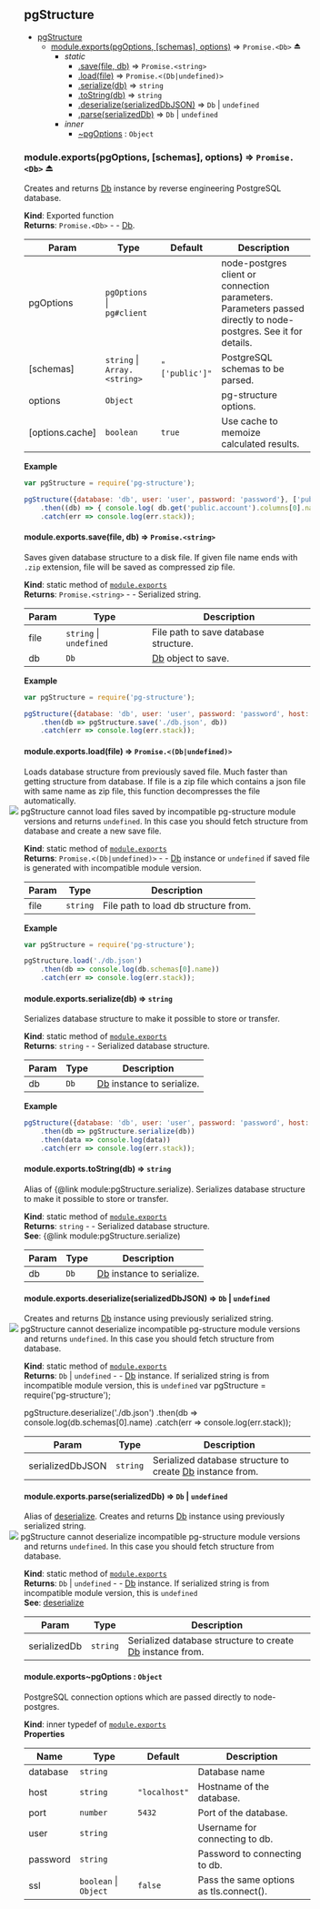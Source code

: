 <a name="module_pgStructure"></a>

## pgStructure

* [pgStructure](#module_pgStructure)
    * [module.exports(pgOptions, [schemas], options)](#exp_module_pgStructure--module.exports) ⇒ <code>Promise.&lt;Db&gt;</code> ⏏
        * _static_
            * [.save(file, db)](#module_pgStructure--module.exports.save) ⇒ <code>Promise.&lt;string&gt;</code>
            * [.load(file)](#module_pgStructure--module.exports.load) ⇒ <code>Promise.&lt;(Db\|undefined)&gt;</code>
            * [.serialize(db)](#module_pgStructure--module.exports.serialize) ⇒ <code>string</code>
            * [.toString(db)](#module_pgStructure--module.exports.toString) ⇒ <code>string</code>
            * [.deserialize(serializedDbJSON)](#module_pgStructure--module.exports.deserialize) ⇒ <code>Db</code> &#124; <code>undefined</code>
            * [.parse(serializedDb)](#module_pgStructure--module.exports.parse) ⇒ <code>Db</code> &#124; <code>undefined</code>
        * _inner_
            * [~pgOptions](#module_pgStructure--module.exports..pgOptions) : <code>Object</code>

<a name="exp_module_pgStructure--module.exports"></a>

### module.exports(pgOptions, [schemas], options) ⇒ <code>Promise.&lt;Db&gt;</code> ⏏
Creates and returns [Db](Db) instance by reverse engineering PostgreSQL database.

**Kind**: Exported function  
**Returns**: <code>Promise.&lt;Db&gt;</code> - - [Db](Db).  

| Param | Type | Default | Description |
| --- | --- | --- | --- |
| pgOptions | <code>pgOptions</code> &#124; <code>pg#client</code> |  | node-postgres client or connection parameters. Parameters passed directly to node-postgres. See it for details. |
| [schemas] | <code>string</code> &#124; <code>Array.&lt;string&gt;</code> | <code>&quot;[&#x27;public&#x27;]&quot;</code> | PostgreSQL schemas to be parsed. |
| options | <code>Object</code> |  | pg-structure options. |
| [options.cache] | <code>boolean</code> | <code>true</code> | Use cache to memoize calculated results. |

**Example**  
```js
var pgStructure = require('pg-structure');

pgStructure({database: 'db', user: 'user', password: 'password'}, ['public', 'other_schema'])
    .then((db) => { console.log( db.get('public.account').columns[0].name ); })
    .catch(err => console.log(err.stack));
```
<a name="module_pgStructure--module.exports.save"></a>

#### module.exports.save(file, db) ⇒ <code>Promise.&lt;string&gt;</code>
Saves given database structure to a disk file. If given file name ends with `.zip` extension, file will be saved as
compressed zip file.

**Kind**: static method of <code>[module.exports](#exp_module_pgStructure--module.exports)</code>  
**Returns**: <code>Promise.&lt;string&gt;</code> - - Serialized string.  

| Param | Type | Description |
| --- | --- | --- |
| file | <code>string</code> &#124; <code>undefined</code> | File path to save database structure. |
| db | <code>Db</code> | [Db](Db) object to save. |

**Example**  
```js
var pgStructure = require('pg-structure');

pgStructure({database: 'db', user: 'user', password: 'password', host: 'localhost', port: 5432}, ['public', 'other_schema'])
    .then(db => pgStructure.save('./db.json', db))
    .catch(err => console.log(err.stack));
```
<a name="module_pgStructure--module.exports.load"></a>

#### module.exports.load(file) ⇒ <code>Promise.&lt;(Db\|undefined)&gt;</code>
Loads database structure from previously saved file. Much faster than getting structure from database.
If file is a zip file which contains a json file with same name as zip file, this function decompresses the file
automatically.<br/>
<img src="../../images/warning-24.png" style="margin-left: -26px;"> pgStructure cannot
load files saved by incompatible pg-structure module versions and returns `undefined`. In this case you should
fetch structure from database and create a new save file.

**Kind**: static method of <code>[module.exports](#exp_module_pgStructure--module.exports)</code>  
**Returns**: <code>Promise.&lt;(Db\|undefined)&gt;</code> - - [Db](Db) instance or `undefined` if saved file is generated with incompatible module version.  

| Param | Type | Description |
| --- | --- | --- |
| file | <code>string</code> | File path to load db structure from. |

**Example**  
```js
var pgStructure = require('pg-structure');

pgStructure.load('./db.json')
    .then(db => console.log(db.schemas[0].name))
    .catch(err => console.log(err.stack));
```
<a name="module_pgStructure--module.exports.serialize"></a>

#### module.exports.serialize(db) ⇒ <code>string</code>
Serializes database structure to make it possible to store or transfer.

**Kind**: static method of <code>[module.exports](#exp_module_pgStructure--module.exports)</code>  
**Returns**: <code>string</code> - - Serialized database structure.  

| Param | Type | Description |
| --- | --- | --- |
| db | <code>Db</code> | [Db](Db) instance to serialize. |

**Example**  
```js
pgStructure({database: 'db', user: 'user', password: 'password', host: 'localhost', port: 5432}, ['public', 'other_schema'])
    .then(db => pgStructure.serialize(db))
    .then(data => console.log(data))
    .catch(err => console.log(err.stack));
```
<a name="module_pgStructure--module.exports.toString"></a>

#### module.exports.toString(db) ⇒ <code>string</code>
Alias of {@link module:pgStructure.serialize). Serializes database structure to make it possible to store or transfer.

**Kind**: static method of <code>[module.exports](#exp_module_pgStructure--module.exports)</code>  
**Returns**: <code>string</code> - - Serialized database structure.  
**See**: {@link module:pgStructure.serialize)  

| Param | Type | Description |
| --- | --- | --- |
| db | <code>Db</code> | [Db](Db) instance to serialize. |

<a name="module_pgStructure--module.exports.deserialize"></a>

#### module.exports.deserialize(serializedDbJSON) ⇒ <code>Db</code> &#124; <code>undefined</code>
Creates and returns [Db](Db) instance using previously serialized string. <br/>
<img src="../../images/warning-24.png" style="margin-left: -26px;"> pgStructure cannot
deserialize incompatible pg-structure module versions and returns `undefined`. In this case you should fetch structure from database.

**Kind**: static method of <code>[module.exports](#exp_module_pgStructure--module.exports)</code>  
**Returns**: <code>Db</code> &#124; <code>undefined</code> - - [Db](Db) instance. If serialized string is from incompatible module version, this is `undefined`
var pgStructure = require('pg-structure');

pgStructure.deserialize('./db.json')
    .then(db => console.log(db.schemas[0].name)
    .catch(err => console.log(err.stack));  

| Param | Type | Description |
| --- | --- | --- |
| serializedDbJSON | <code>string</code> | Serialized database structure to create [Db](Db) instance from. |

<a name="module_pgStructure--module.exports.parse"></a>

#### module.exports.parse(serializedDb) ⇒ <code>Db</code> &#124; <code>undefined</code>
Alias of [deserialize](#module_pgStructure--module.exports.deserialize). Creates and returns [Db](Db) instance using previously serialized string. <br/>
<img src="../../images/warning-24.png" style="margin-left: -26px;"> pgStructure cannot
deserialize incompatible pg-structure module versions and returns `undefined`. In this case you should fetch structure from database.

**Kind**: static method of <code>[module.exports](#exp_module_pgStructure--module.exports)</code>  
**Returns**: <code>Db</code> &#124; <code>undefined</code> - - [Db](Db) instance. If serialized string is from incompatible module version, this is `undefined`  
**See**: [deserialize](#module_pgStructure--module.exports.deserialize)  

| Param | Type | Description |
| --- | --- | --- |
| serializedDb | <code>string</code> | Serialized database structure to create [Db](Db) instance from. |

<a name="module_pgStructure--module.exports..pgOptions"></a>

#### module.exports~pgOptions : <code>Object</code>
PostgreSQL connection options which are passed directly to node-postgres.

**Kind**: inner typedef of <code>[module.exports](#exp_module_pgStructure--module.exports)</code>  
**Properties**

| Name | Type | Default | Description |
| --- | --- | --- | --- |
| database | <code>string</code> |  | Database name |
| host | <code>string</code> | <code>&quot;localhost&quot;</code> | Hostname of the database. |
| port | <code>number</code> | <code>5432</code> | Port of the database. |
| user | <code>string</code> |  | Username for connecting to db. |
| password | <code>string</code> |  | Password to connecting to db. |
| ssl | <code>boolean</code> &#124; <code>Object</code> | <code>false</code> | Pass the same options as tls.connect(). |

